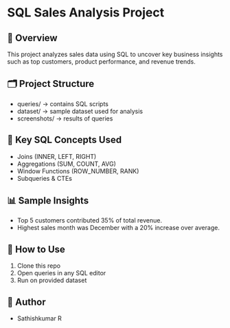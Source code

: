 # SQL Sales Analysis Project

## 📌 Overview
This project analyzes sales data using SQL to uncover key business insights such as top customers, product performance, and revenue trends.

## 🗂 Project Structure
- queries/ → contains SQL scripts  
- dataset/ → sample dataset used for analysis  
- screenshots/ → results of queries  

## 🔑 Key SQL Concepts Used
- Joins (INNER, LEFT, RIGHT)  
- Aggregations (SUM, COUNT, AVG)  
- Window Functions (ROW_NUMBER, RANK)  
- Subqueries & CTEs  

## 📊 Sample Insights
- Top 5 customers contributed 35% of total revenue.  
- Highest sales month was December with a 20% increase over average.  

## 🚀 How to Use
1. Clone this repo  
2. Open queries in any SQL editor  
3. Run on provided dataset  

## 📝 Author
- Sathishkumar R
